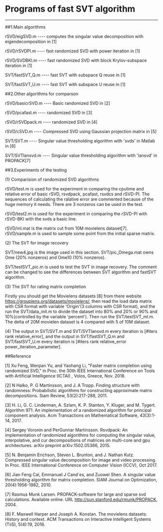 # Programs of fast SVT algorithm
---

##1.Main algorithms

rSVD/eigSVD.m ---- computes the singular value decomposition with eigendecomposition in [1]

rSVD/rSVDPI.m ---- fast randomized SVD with power iteration in [1]

rSVD/SVDBKI.m ---- fast randomized SVD with block Krylov-subspace iteration in [1]

SVT/fastSVT_Q.m ---- fast SVT with subspace Q reuse in [1]

SVT/fastSVT_U.m ---- fast SVT with subspace U reuse in [1]

##2.Other algorithms for comparson

rSVD/basicrSVD.m ---- Basic randomized SVD in [2]

rSVD/pcafast.m ---- randomized SVD in [3]

rSVD/rSVDpack.m ---- randomized SVD in [4]

rSVD/cSVD.m ---- Compressed SVD using Gaussian projection matrix in [5]

SVT/SVT.m ---- Singular value thresholding algorithm with 'svds' in Matlab in [6]

SVT/SVTlansvd.m ---- Singular value thresholding algorithm with 'lansvd' in PROPACK[7]

##3.Experiments of the testing

(1) Comparision of randomized SVD algorithms

rSVD/test.m is used for the experiment in comparing the cputime and relative error of basic rSVD, rsvdpack, pcafast, rsvdcs and rSVD-PI. The sequences of calculating the ralative error are commented because of the huge memory it needs. There are 3 nonzeros can be used in the test.

rSVD/test2.m is used for the experiment in comparing the rSVD-PI with rSVD-BKI with the svds a basic line.

rSVD/ml.mat is the matrix cut from 10M movielens dataset[7]. rSVD/sample.m is used to sample some point from the initial sparse matrix.

(2) The SVT for image recovery

SVT/new4.jpg is the image used in this section. SVT/pic_Omega.mat owns Ome (20% nonzeros) and Ome10 (10% nonzeros). 

SVT/testSVT_pic.m is used to test the SVT in image recovery. The comment can be changed to see the differences between SVT algorithm and fastSVT algorithm.

(3) The SVT for rating matrix completion

Firstly you should get the Movielens datasets [8] from there website https://grouplens.org/datasets/movielens/, then read the load data matrix with CSR format with variable 'Origin'(3 columns with CSR format), and the run the SVT/data_init.m to divide the dataset into 80% and 20% or 90% and 10%(controlled by the variable 'percent'). Then run the SVT/testSVT_ml.m. The delta of 20M movielen dataset is 4 compared with 5 of 10M dataset.

(4) The output in SVT/SVT.m and SVT/SVTlansvd.m every iteration is [#iters rank relative_error], and the output in SVT/fastSVT_Q.m and SVT/fastSVT_U.m every iteration is [#iters rank relative_error power_iteration_parameter].


##Reference

[1] Xu Feng, Wenjian Yu, and Yaohang Li, "Faster matrix completion using randomized SVD," in Proc. the 30th IEEE International Conference on Tools with Artificial Intelligence (ICTAI) , Volos, Greece, Nov. 2018.

[2] N Halko, P. G Martinsson, and J. A Tropp. Finding structure with randomness: Probabilistic algorithms for constructing approximate matrix decompositions. Siam Review, 53(2):217-288, 2011.

[3] H. Li, G. C. Linderman, A. Szlam, K. P. Stanton, Y. Kluger, and M. Tygert. Algorithm 971: An implementation of a randomized algorithm for principal component analysis. Acm Transactions on Mathematical Software, 43(3):1-14, 2017.

[4] Sergey Voronin and PerGunnar Martinsson. Rsvdpack: An implementation of randomized algorithms for computing the singular value, interpolative, and cur decompositions of matrices on multi-core and gpu architectures. arXiv preprint arXiv:1502.05366, 2015.

[5] N. Benjamin Erichson, Steven L. Brunton, and J. Nathan Kutz. Compressed singular value decomposition for image and video processing. In Proc. IEEE International Conference on Computer Vision (ICCV), Oct 2017.

[6] Jian Feng Cai, Emmanuel J Cand`es, and Zuowei Shen. A singular value thresholding algorithm for matrix completion. SIAM Journal on Optimization, 20(4):1956-1982, 2010.

[7] Rasmus Munk Larsen. PROPACK-software for large and sparse svd calculations. Available online. URL http://sun.stanford.edu/rmunk/PROPACK, 2004.

[8] F. Maxwell Harper and Joseph A. Konstan. The movielens datasets: History and context. ACM Transactions on Interactive Intelligent Systems (TiiS), 5(4):19, 2016.

